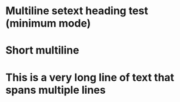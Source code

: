 # Multiline setext heading test (minimum mode)

Short
multiline
=========

This is a very long line of text
that spans multiple lines
=================================
